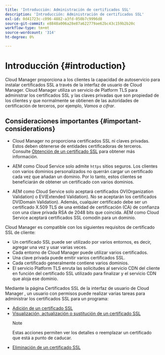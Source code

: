 ```yaml
---
title: 'Introducción: Administración de certificados SSL'
description: 'Introducción: Administración de certificados SSL'
exl-id: 0d41723c-c096-4882-a3fd-050b7c9996d8
source-git-commit: e8848a006a28e87a622779ae62bc43c159b2b20c
workflow-type: tm+mt
source-wordcount: '314'
ht-degree: 0%

---
```


# Introducción {#introduction}

Cloud Manager proporciona a los clientes la capacidad de autoservicio para instalar certificados SSL a través de la interfaz de usuario de Cloud Manager. Cloud Manager utiliza un servicio de Platform TLS para administrar los certificados SSL y las claves privadas que son propiedad de los clientes y que normalmente se obtienen de las autoridades de certificación de terceros, por ejemplo, *Vamos a cifrar*.

## Consideraciones importantes {#important-considerations}

* Cloud Manager no proporciona certificados SSL ni claves privadas. Estos deben obtenerse de entidades certificadoras de terceros. Consulte [Obtención de un certificado SSL](/help/implementing/cloud-manager/managing-ssl-certifications/get-ssl-certificate.md) para obtener más información.

* AEM como Cloud Service solo admite `https` sitios seguros. Los clientes con varios dominios personalizados no querrán cargar un certificado cada vez que añadan un dominio. Por lo tanto, estos clientes se beneficiarán de obtener un certificado con varios dominios.

* AEM como Cloud Service solo aceptará certificados OV(Organization Validation) o EV(Extended Validation). No se aceptarán los certificados DV(Domain Validation). Además, cualquier certificado debe ser un certificado X.509 TLS de una entidad de certificación (CA) de confianza con una clave privada RSA de 2048 bits que coincida. AEM como Cloud Service aceptará certificados SSL comodín para un dominio.

Cloud Manager es compatible con los siguientes requisitos de certificado SSL de cliente:

* Un certificado SSL puede ser utilizado por varios entornos, es decir, agregar una vez y usar varias veces.
* Cada entorno de Cloud Manager puede utilizar varios certificados.
* Una clave privada puede emitir varios certificados SSL.
* Cada certificado generalmente contiene varios dominios.
* El servicio Platform TLS enruta las solicitudes al servicio CDN del cliente en función del certificado SSL utilizado para finalizar y el servicio CDN que aloja ese dominio.

Mediante la página Certificados SSL de la interfaz de usuario de Cloud Manager , un usuario con permisos puede realizar varias tareas para administrar los certificados SSL para un programa:

* [Adición de un certificado SSL](/help/implementing/cloud-manager/managing-ssl-certifications/add-ssl-certificate.md)
* [Visualización, actualización o sustitución de un certificado SSL](/help/implementing/cloud-manager/managing-ssl-certifications/view-update-replace-ssl-certificate.md)
   >[!NOTE]
   >Estas acciones permiten ver los detalles o reemplazar un certificado que está a punto de caducar.
* [Eliminación de un certificado SSL](/help/implementing/cloud-manager/managing-ssl-certifications/delete-ssl-certificate.md)

